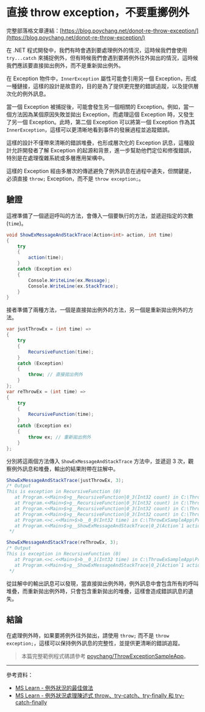 # 直接 throw exception，不要重擲例外

完整部落格文章連結：[https://blog.poychang.net/donot-re-throw-exception/](https://blog.poychang.net/donot-re-throw-exception/)

在 .NET 程式開發中，我們有時會遇到要處理例外的情況，這時候我們會使用 `try...catch` 來捕捉例外，但有時候我們會遇到要將例外往外拋出的情況，這時候我們應該要直接拋出例外，而不是重新拋出例外。

在 Exception 物件中，`InnerException` 屬性可能會引用另一個 Exception，形成一種鏈接，這樣的設計是故意的，目的是為了提供更完整的錯誤追蹤，以及提供層次化的例外訊息。

當一個 Exception 被捕捉後，可能會發生另一個相關的 Exception。例如，當一個方法因為某個原因失敗並拋出 Exception，而處理這個 Exception 時，又發生了另一個 Exception。此時，第二個 Exception 可以將第一個 Exception 作為其 `InnerException`，這樣可以更清晰地看到事件的發展過程並追蹤錯誤。

這樣的設計不僅帶來清晰的錯誤堆疊，也形成層次化的 Exception 訊息，這種設計允許開發者了解 Exception 的起源和背景，進一步幫助他們定位和修復錯誤，特別是在處理復雜系統或多層應用架構中。

這樣的 Exception 經由多層次的傳遞避免了例外訊息在過程中遺失，但關鍵是，必須直接 `throw;` Exception，而不是 `throw exception;`。

## 驗證

這裡準備了一個遞迴呼叫的方法，會傳入一個要執行的方法，並遞迴指定的次數 (`time`)。

```csharp
void ShowExMessageAndStackTrace(Action<int> action, int time)
{
    try
    {
        action(time);
    }
    catch (Exception ex)
    {
        Console.WriteLine(ex.Message);
        Console.WriteLine(ex.StackTrace);
    }
}
```

接者準備了兩種方法，一個是直接拋出例外的方法，另一個是重新拋出例外的方法。

```csharp
var justThrowEx = (int time) =>
{
    try
    {
        RecursiveFunction(time);
    }
    catch (Exception)
    {
        throw; // 直接拋出例外
    }
};
var reThrowEx = (int time) =>
{
    try
    {
        RecursiveFunction(time);
    }
    catch (Exception ex)
    {
        throw ex; // 重新拋出例外
    }
};
```

分別將這兩個方法傳入 `ShowExMessageAndStackTrace` 方法中，並遞迴 3 次，觀察例外訊息和堆疊，輸出的結果附帶在註解中。

```csharp
ShowExMessageAndStackTrace(justThrowEx, 3);
/* Output
This is exception in RecursiveFunction (0)
   at Program.<<Main>$>g__RecursiveFunction|0_3(Int32 count) in C:\ThrowExSampleApp\Program.cs:line 47
   at Program.<<Main>$>g__RecursiveFunction|0_3(Int32 count) in C:\ThrowExSampleApp\Program.cs:line 49
   at Program.<<Main>$>g__RecursiveFunction|0_3(Int32 count) in C:\ThrowExSampleApp\Program.cs:line 49
   at Program.<<Main>$>g__RecursiveFunction|0_3(Int32 count) in C:\ThrowExSampleApp\Program.cs:line 49
   at Program.<>c.<<Main>$>b__0_0(Int32 time) in C:\ThrowExSampleApp\Program.cs:line 8
   at Program.<<Main>$>g__ShowExMessageAndStackTrace|0_2(Action`1 action, Int32 time) in C:\ThrowExSampleApp\Program.cs:line 36
 */

ShowExMessageAndStackTrace(reThrowEx, 3);
/* Output
This is exception in RecursiveFunction (0)
   at Program.<>c.<<Main>$>b__0_1(Int32 time) in C:\ThrowExSampleApp\Program.cs:line 25
   at Program.<<Main>$>g__ShowExMessageAndStackTrace|0_2(Action`1 action, Int32 time) in C:\ThrowExSampleApp\Program.cs:line 36
 */
```

從註解中的輸出訊息可以發現，當直接拋出例外時，例外訊息中會包含所有的呼叫堆疊，而重新拋出例外時，只會包含重新拋出的堆疊，這樣會造成錯誤訊息的遺失。

## 結論

在處理例外時，如果要將例外往外拋出，請使用 `throw;` 而不是 `throw exception;`，這樣可以保持例外訊息的完整性，並提供更清晰的錯誤追蹤。

> 本篇完整範例程式碼請參考 [poychang/ThrowExceptionSampleApp](https://github.com/poychang/ThrowExceptionSampleApp)。

---

參考資料：

* [MS Learn - 例外狀況的最佳做法](https://learn.microsoft.com/zh-tw/dotnet/standard/exceptions/best-practices-for-exceptions?WT.mc_id=DT-MVP-5003022)
* [MS Learn - 例外狀況處理陳述式 throw、try-catch、try-finally 和 try-catch-finally](https://learn.microsoft.com/zh-tw/dotnet/csharp/language-reference/statements/exception-handling-statements?WT.mc_id=DT-MVP-5003022)
